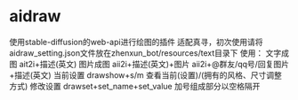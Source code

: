 # aidraw
使用stable-diffusion的web-api进行绘图的插件
适配真寻，初次使用请将aidraw_setting.json文件放在zhenxun_bot/resources/text目录下
使用：
文字成图
ait2i+描述(英文)
图片成图
aii2i+描述(英文)+图片
aii2i+@群友/qq号/回复图片+描述(英文)
当前设置
drawshow+s/m 查看当前(设置)/(拥有的风格、尺寸调整方式)
修改设置
drawset+set_name+set_value
加号组成部分以空格隔开
